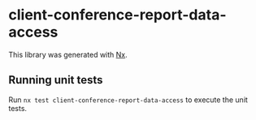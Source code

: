 # client-conference-report-data-access

This library was generated with [Nx](https://nx.dev).

## Running unit tests

Run `nx test client-conference-report-data-access` to execute the unit tests.
